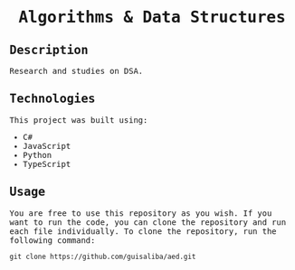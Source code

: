 <samp>
  <h1 align="center">
    Algorithms & Data Structures
  </h1>

## Description

Research and studies on DSA. 

## Technologies

This project was built using:

- C#
- JavaScript
- Python
- TypeScript

## Usage

You are free to use this repository as you wish. If you want to run the code, you can clone the repository and run each file individually. To clone the repository, run the following command:

```
git clone https://github.com/guisaliba/aed.git
```

</samp>
